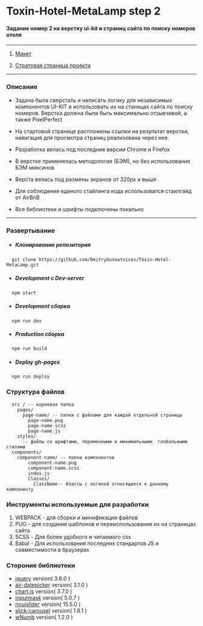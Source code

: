 # Toxin-Hotel-MetaLamp step 2
#### Задание номер 2 на верстку ui-kit и страниц сайта по поиску номеров отеля 

----------
1. [Макет](https://www.figma.com/file/MumYcKVk9RkKZEG6dR5E3A/MetaLamp-(former-FSD)-frontend-education-program.-The-2nd-task?node-id=0%3A1)

2. [Стратовая страница проекта](https://dmitryguseatnicov.github.io/Toxin-Hotel-MetaLamp/)

----------

### Описание 
+ Задача была сверстать и написать логику для независимых компонентов UI-KIT и использовать их на станицах сайта по поиску номеров. Верстка должна была быть максимально отзывчивой, a также PixelPerfect

+ На стартовой странице распложены ссылки на результат верстки, навигация для просмотра страниц реализована через нее. 

+ Разработка велась под последние версии Chrome и Firefox

+ В верстке применялась методология (БЭМ), но без использования БЭМ миксинов 

+ Верста велась под размены экранов от 320px и выше

+ Для соблюдения единого стайлинга кода использовался стаилгайд от AirBnB

+ Все библиотеки и шрифты подключены локально 

----------


### Развертывание 
  * ##### Клонирование репозитория
```
  git clone https://github.com/DmitryGuseatnicov/Toxin-Hotel-MetaLamp.git
```
 * ##### Development c Dev-server
```
  npm start
```
 * ##### Development сборка 
```
  npm run dev
```
 * ##### Production сборка
```
  npm run build
```
 * ##### Deploy gh-pages
```
  npm run deploy
```
 
### Структура файлов
```
  src / -- корневая папка 
    pages/ 
      page-name/ -- папки с файлами для каждой отдельной страницы
        page-name.pug
        page-name.scss
        page-name.js
    styles/
      -- файлы со шрифтами, переменными и минимальными  глобальными стилями
  components/
    component-name/ -- папки компонентов
        component-name.pug
        component-name.scss
        index.js
        Classes/
          ClassName-- Классы с логикой относящиеся к данному компоненту
```          
### Инструменты используемые для разработки 
  1. WEBPACK - для сборки и минификации файлов
  2. PUG - для создания шаблонов и переиспользования их на страницах сайта
  3. SCSS - Для более удобного и читаемого css
  4. Babal - Для использования последних стандартов JS и совместимости в браузерах

### Стороние библиотеки 
  + [jquery](https://github.com/jquery/jquery)  version( 3.6.0 )
  + [air-datepicker](https://github.com/t1m0n/air-datepicker) version( 3.1.0 )
  + [chart.js](https://www.chartjs.org/) version( 3.7.0 )
  + [inputmask](https://github.com/RobinHerbots/Inputmask) version( 5.0.7 )
  + [nouislider](https://github.com/leongersen/noUiSlider) version(  15.5.0 )
  + [slick-carousel](https://github.com/kenwheeler/slick) version( 1.8.1 )
  + [wNumb](https://github.com/leongersen/wnumb) version( 1.2.0 )